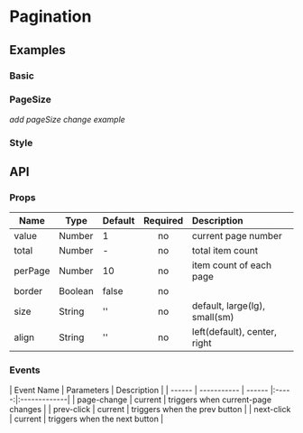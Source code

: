 # Pagination

## Examples
### Basic
<code-pen hash='rZZBKW'></code-pen>


### PageSize
*add pageSize change example*
<code-pen hash='vzzBzz' :height="150"></code-pen>

### Style 
<code-pen hash='eLLOPB' :height="600"></code-pen>

## API
### Props
| Name | Type | Default | Required | Description |
| ------ | ----------- | ------ |:-----:|:-------------|
| value | Number | 1 | no | current page number |
| total | Number | - | no | total item count |
| perPage | Number | 10 | no | item count of each page |
| border | Boolean | false | no | |
| size | String | '' | no | default, large(lg), small(sm) |
| align | String | '' | no | left(default), center, right |

### Events
| Event Name | Parameters | Description |
| ------ | ----------- | ------ |:-----:|:-------------|
| page-change | current | triggers when current-page changes |
| prev-click | current | triggers when the prev button |
| next-click | current | triggers when the next button |
